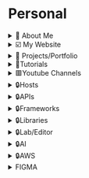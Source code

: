 # Personal

<details>
  <summary>🚀 About Me</summary>

🔆Hi, I'm Ifeanyi, a dynamic and solutions-driven Cybersecurity Analyst and Enthusiast, and Cloud Engineer with a strong background in Software Engineering and Business Analysis. I’m passionate about securing cloud environments, protecting networks, applications and systems, and ensuring compliance with industry standards.

- [ ] 📌Cloud Software Engineering & Software Development
  - [ ] ⚡Designed scalable web applications using Python, Django, and REST APIs, ensuring high performance and security.
  - [ ] ⚡Built dynamic, user-centric interfaces with React, improving user experience across platforms.
  - [ ] ⚡Developed and maintained secure APIs with Django Rest Framework (DRF), Node.js, and Next.js.
- [ ] 📌Cybersecurity & SOC Experience
  - [ ] ⚡Conducted threat detection and incident response using Splunk and network monitoring tools.
  - [ ] ⚡Performed penetration testing with Nmap, Nessus, and Metasploit to assess system vulnerabilities.
  - [ ] ⚡Ensured compliance with NIST, MITRE ATT&CK, ISO 27001, and PCI-DSS frameworks.
  - [ ] ⚡Investigated digital evidence using forensic tools to identify security breaches.
  - [ ] ⚡Applied GRC principles to align security policies with organizational goals and maintain compliance.

</details>

<details>
  <summary>☑️ My Website</summary>

- [ ] [https://ifeanyiomeata.com/](https://ifeanyiomeata.com/)

</details>

<details>
  <summary>💼 Projects/Portfolio</summary>

- [ ] [1. AWS PROJECTS](https://github.com/omeatai/AWS-LABS-IFEANYI)
- [ ] [2. AZURE PROJECTS](https://github.com/omeatai/AZURE-LABS-IFEANYI)
- [ ] [3. DJANGO-BLOG-APP](https://github.com/omeatai/Django-Blog-App)
- [ ] [4. REACT-FIREBASE-TODO-APP](https://github.com/omeatai/Firebase-Todo-App)
- [ ] [5. NEXT-OPEN-WEATHER-APP](https://github.com/omeatai/open-weather-app)
- [ ] [6. REACT-CHATBOT-APP](https://github.com/omeatai/ChatBot-API)
- [ ] [7. REACT-MOVIE-SEARCH-APP](https://github.com/omeatai/Movie-search-app)
- [ ] [8. REACT-QR-CODE-GENERATOR-APP](https://github.com/omeatai/QRcode-Generator)
- [ ] [9. NEXT-MY-PORTFOLIO-APP](https://github.com/omeatai/next-project-my-portfolio)
- [ ] [10. MERN-PROJECT-LIBRARY-TRACKER](https://github.com/omeatai/mern-project-library-tracker)
- [ ] [11. MERN-PROJECT-AUTH-REDUX-TOOLKIT-APP](https://github.com/omeatai/mern-project-auth-redux)

</details>

<details>
  <summary>📂Tutorials</summary>

- [ ] [1. PYTHON TUTORIALS](https://github.com/omeatai/Personal/blob/main/Tutorials/python/README.md)
- [ ] [2. LINUX TUTORIALS](https://github.com/omeatai/Personal/blob/main/Tutorials/linux/README.md)
- [ ] [3. HTML & CSS TUTORIALS](https://github.com/omeatai/Personal/blob/main/Tutorials/html_css/README.md)
- [ ] [4. JAVASCRIPT TUTORIALS](https://github.com/omeatai/Personal/blob/main/Tutorials/javascript/README.md)
- [ ] [5. REACT TUTORIALS](https://github.com/omeatai/Personal/blob/main/Tutorials/react/README.md)
- [ ] [6. REACT NATIVE TUTORIALS](https://github.com/omeatai/Personal/blob/main/Tutorials/reactn/README.md)
- [ ] [7. NODE & NEXT TUTORIALS](https://github.com/omeatai/Personal/blob/main/Tutorials/node/README.md)
- [ ] [8. JAVA TUTORIALS](https://github.com/omeatai/Personal/blob/main/Tutorials/java/README.md)

</details>

<details>
  <summary>🟥Youtube Channels</summary>

- [ ] [CodingAddict](https://www.codingaddict.io/)
- [ ] [Codevolution](https://www.youtube.com/@Codevolution/playlists)
- [ ] [Dave Gray](https://www.youtube.com/@DaveGrayTeachesCode/playlists)
- [ ] [Net Ninja](https://www.youtube.com/@NetNinja/playlists)
- [ ] [freeCodeCamp.org](https://www.youtube.com/@freecodecamp/videos)
- [ ] [Traversy Media](https://www.youtube.com/@TraversyMedia/videos)
- [ ] [JavaScript Mastery](https://www.youtube.com/@javascriptmastery/videos)
- [ ] [code with lari](https://www.youtube.com/@codewithlari/videos)
- [ ] [Jan Marshal](https://www.youtube.com/@janmarshalcoding/videos)
- [ ] [Coding With Dawid](https://www.youtube.com/@CodingWithDawid/videos)
- [ ] [TubeGuruji](https://www.youtube.com/@tubeguruji/videos)
- [ ] [9jaCoder](https://www.youtube.com/@9jaCoder/videos)
- [ ] [Elliott Chong](https://www.youtube.com/@elliottchong/videos)
- [ ] [Code With Antonio](https://www.youtube.com/@codewithantonio/videos)
- [ ] [Kishan Sheth](https://www.youtube.com/@KishanSheth21/videos)
- [ ] [Code Bootcamp](https://www.youtube.com/@CodeBootcampCom/videos)
- [ ] [Lama Dev](https://www.youtube.com/@LamaDev/videos)
- [ ] [Daily Tuition](https://www.youtube.com/@DailyTuition/videos)
- [ ] [IndGeek](https://www.youtube.com/@indgeek/videos)
- [ ] [Code With Vini](https://www.youtube.com/@codewithvini1644/videos)
- [ ] [PedroTech](https://www.youtube.com/@PedroTechnologies/videos)
- [ ] [Zpunet](https://www.youtube.com/@zpunet/videos)
- [ ] [NewAwesomeTech](https://www.youtube.com/@NewAwesomeTech/videos)
- [ ] [Emilian Kasemi](https://www.youtube.com/@the_rings_of_saturn/videos)
- [ ] [Sonny Sangha](https://www.youtube.com/@SonnySangha/videos)
- [ ] [Becodemy](https://www.youtube.com/@BecodemyOfficial/videos)
- [ ] [Sangam Mukherjee](https://www.youtube.com/@sangammukherjee3009/videos)
- [ ] [Milad Tech](https://www.youtube.com/@miladtech/videos)
- [ ] [HuXn WebDev](https://www.youtube.com/@huxnwebdev/videos)
- [ ] [Chaoo Charles](https://www.youtube.com/@ChaooCharles/featured)
- [ ] [EdRoh](https://www.youtube.com/@EdRohDev/videos)

</details>

<details>
  <summary>🔒Hosts</summary>

- [ ] [1-VERCEL](https://vercel.com/dashboard)
- [ ] [2-NETLIFY](https://app.netlify.com/teams/omeatai/overview)
- [ ] [3-CPANEL](https://cpanel-p3.web-hosting.com/cpsess5287646472/frontend/jupiter/index.html?login=1&post_login=79973471504338)
- [ ] [4-NAMECHEAP](https://ap.www.namecheap.com/)
- [ ] [5-MONGODB ATLAS](https://cloud.mongodb.com/)
- [ ] [6-SUPABASE](https://supabase.com/dashboard/projects)
- [ ] [7-FIREBASE](https://firebase.google.com/)
- [ ] [8-IMGBB](https://anyi-o.imgbb.com/)

</details>

<details>
  <summary>🔒APIs</summary>

- [ ] [1-PUBLIC APIS 1](https://github.com/public-apis/public-apis#index)
- [ ] [2-PUBLIC APIS 2](https://github.com/n0shake/Public-APIs#sport)
- [ ] [3-THE DEV-FRIENDLY FOOTBALL API](https://www.football-data.org/)
- [ ] [4-RANDOM USER GENERATOR](https://randomuser.me/)[WWW](https://randomuser.me/api/)
- [ ] [5-RANDOM USERS](https://xsgames.co/randomusers/)
- [ ] [6-JSON PLACEHOLDER](https://jsonplaceholder.typicode.com/)
- [ ] [7-OPEN WEATHER MAP](https://openweathermap.org/api)
- [ ] [8-COIN MARKET CAP](https://coinmarketcap.com/api/)
- [ ] [9-NEWS API](https://newsapi.org/docs/get-started)
- [ ] [10-REST COUNTRIES](https://restcountries.com/)
- [ ] [11-COUNTRY FLAGS](https://restcountries.com/#flags)
- [ ] [12-COUNTRY CODES](https://restcountries.com/#country-codes)
- [ ] [13-COUNTRY CURRENCY](https://restcountries.com/#currency)
- [ ] [14-COUNTRY LANGUAGES](https://restcountries.com/#languages)
- [ ] [15-COUNTRY TIME ZONES](https://restcountries.com/#timezones)
- [ ] [16-COUNTRY POPULATION](https://restcountries.com/#population)

</details>

<details>
  <summary>🔒Frameworks</summary>

- [ ] [1-REACT](https://react.dev/learn)
- [ ] [2-NEXTJS](https://nextjs.org/docs)
- [ ] [3-EXPRESS](https://expressjs.com/en/starter/installing.html)
- [ ] [4-DJANGO](https://www.djangoproject.com/)
- [ ] [5-DJANGO REST FRAMEWORK](https://www.django-rest-framework.org/)
- [ ] [6-DJANGO REST FRAMEWORK API](https://www.django-rest-framework.org/api-guide/)
- [ ] [7-DJANGO REST FRAMEWORK AUTH](https://www.django-rest-framework.org/api-guide/authentication/)
- [ ] [8-DJANGO REST FRAMEWORK PERMISSIONS](https://www.django-rest-framework.org/api-guide/permissions/)
- [ ] [9-DJANGO REST FRAMEWORK VIEWS](https://www.django-rest-framework.org/api-guide/viewsets/)
- [ ] [10-DJANGO CLASSES](https://ccbv.co.uk/)
- [ ] [11-LANGCHAIN](https://js.langchain.com/docs/integrations/vectorstores/)
- [ ] [12-LANGCHAIN-SUPABASE](https://js.langchain.com/docs/integrations/vectorstores/supabase)

</details>

<details>
  <summary>🔒Libraries</summary>

- [ ] [1-REACT BOOTSTRAP](https://react-bootstrap.github.io/getting-started/introduction/)
- [ ] [2-REACT STRAP](https://reactstrap.github.io/)
- [ ] [3-ANT DESIGN](https://ant.design/docs/react/introduce)
- [ ] [4-SHADCN](https://ui.shadcn.com/docs/installation)
- [ ] [5-MATERIAL UI](https://mui.com/material-ui/getting-started/installation/)
- [ ] [6-TAILWINDCSS](https://tailwindcss.com/docs/installation)
- [ ] [7-HEADLESS UI](https://headlessui.com/)
- [ ] [8-SEMANTIC UI](https://react.semantic-ui.com/usage)
- [ ] [9-SANITY.IO](https://www.sanity.io/docs/getting-started-with-sanity)
- [ ] [10-SANITY STUDIO](https://www.sanity.io/manage)
- [ ] [11-STRAPI](https://docs.strapi.io/dev-docs/intro)
- [ ] [12-STORYBOOK](https://storybook.js.org/docs/react/get-started/install/)
- [ ] [13-LODASH](https://lodash.com/docs/)
- [ ] [14-LOREM IPSUM](https://www.lipsum.com/)
- [ ] [15-VITE](https://vitejs.dev/)
- [ ] [16-PYTHON MODULE INDEX](https://docs.python.org/3/py-modindex.html)

</details>

<details>
  <summary>🔒Lab/Editor</summary>

- [ ] [1-REPLIT](https://replit.com/)
- [ ] [2-GLITCH](https://glitch.com/)
- [ ] [3-CODEPEN](https://codepen.io/)
- [ ] [4-CODESANDBOX](https://codesandbox.io/)
- [ ] [5-STACKBLITZ](https://stackblitz.com/)
- [ ] [6-PLAYCODE](https://playcode.io/)
- [ ] [7-STACKOVERFLOW](https://stackoverflow.com/)
- [ ] [8-DEV](https://dev.to/)
- [ ] [9-CONVERTCASE](https://convertcase.net/)
- [ ] [10-CANVA](https://www.canva.com/)
- [ ] [11-IPICCY](https://ipiccy.com/)
- [ ] [12-JSON VIEWER](https://codebeautify.org/jsonviewer)
- [ ] [13-JSON FORMATTER](https://jsonformatter.org/)
- [ ] [14-JSON EDITOR](https://jsoneditoronline.org/)

</details>

<details>
  <summary>🔒AI</summary>

- [ ] [CHATGPT](https://chat.openai.com/)
- [ ] [PERPLEXITY AI](https://www.perplexity.ai/)
- [ ] [CLAUDE](https://claude.ai/)
- [ ] [POE](https://poe.com/)
- [ ] [ELEVENLABS](https://elevenlabs.io/speech-synthesis)
- [ ] [RUNWAYML](https://app.runwayml.com/)
- [ ] [DECOHERENCE.CO](https://app.decoherence.co/stablevideo)
- [ ] [GETIMG.AI](https://getimg.ai/)
- [ ] [SUNO AI](https://app.suno.ai/)

</details>

<details>
  <summary>🔒AWS</summary>

- [ ] QUIZ
  - [ ] [EXAM TOPICS FOLDERS](https://quizlet.com/omeatai/folders)
  - [ ] [AMAZON CERTIFIED CLOUD PRACTITIONER (CLF-C02) FOLDER](https://quizlet.com/omeatai/folders/amazon-certified-cloud-practitioner-clf-c02/sets)
  - [ ] [AMAZON AWS CERTIFIED SOLUTIONS ARCHITECT (SAA-C03) FOLDER](https://quizlet.com/omeatai/folders/amazon-aws-certified-solutions-architect-saa-c03/sets)
- [ ] EXAMS
  - [ ] [EXAM TOPICS](https://www.examtopics.com/exams/amazon/)
  - [ ] [AMAZON AWS CERTIFIED CLOUD PRACTITIONER EXAM CLF-C01](https://www.examtopics.com/exams/amazon/aws-certified-cloud-practitioner/)
  - [ ] [AMAZON AWS CERTIFIED CLOUD PRACTITIONER EXAM CLF-C02](https://www.examtopics.com/exams/amazon/aws-certified-cloud-practitioner-clf-c02/)
  - [ ] [AMAZON AWS CERTIFIED SOLUTIONS ARCHITECT - ASSOCIATE SAA-C02 EXAM](https://www.examtopics.com/exams/amazon/aws-certified-solutions-architect-associate-saa-c02/)
  - [ ] [AMAZON AWS CERTIFIED SOLUTIONS ARCHITECT - ASSOCIATE SAA-C03 EXAM](https://www.examtopics.com/exams/amazon/aws-certified-solutions-architect-associate-saa-c03/)
  - [ ] [AMAZON AWS CERTIFIED SOLUTIONS ARCHITECT - ASSOCIATE SAA-C03B EXAM](https://www.freecram.net/question/Amazon.SAA-C03.v2023-11-20.q231/a-serverless-application-uses-amazon-api-gateway-aws-lambda-and-amazon-dynamodb-the-lambda-function)
  - [ ] [AMAZON AWS CERTIFIED DEVELOPER - ASSOCIATE DVA-C01 EXAM](https://www.examtopics.com/exams/amazon/aws-certified-developer-associate/)
  - [ ] [AMAZON AWS CERTIFIED DEVELOPER - ASSOCIATE DVA-C02 EXAM](https://www.examtopics.com/exams/amazon/aws-certified-developer-associate-dva-c02/)
  - [ ] [AMAZON AWS CERTIFIED SYSOPS ADMINISTRATOR - ASSOCIATE EXAM (SOA-C01)](https://www.examtopics.com/exams/amazon/aws-sysops/)
  - [ ] [AMAZON AWS CERTIFIED SYSOPS ADMINISTRATOR - ASSOCIATE EXAM (SOA-C02)](https://www.examtopics.com/exams/amazon/aws-certified-sysops-administrator-associate/)
  - [ ] [AMAZON AWS CERTIFIED SECURITY - SPECIALTY SAS-C01](https://www.examtopics.com/exams/amazon/aws-certified-security-specialty-sas-c01/)
  - [ ] [AMAZON AWS CERTIFIED SECURITY - SPECIALTY SCS-C02](https://www.examtopics.com/exams/amazon/aws-certified-security-specialty-scs-c02/)
  - [ ] [AMAZON AWS CERTIFIED SOLUTIONS ARCHITECT - PROFESSIONAL SAP-C01 EXAM](https://www.examtopics.com/exams/amazon/aws-certified-solutions-architect-professional/)
  - [ ] [AMAZON AWS CERTIFIED SOLUTIONS ARCHITECT - PROFESSIONAL SAP-C02 EXAM](https://www.examtopics.com/exams/amazon/aws-certified-solutions-architect-professional-sap-c02/)
- [ ] COURSES
  - [ ] [1-AWS CERTIFIED CLOUD PRACTITIONER | MASTER AWS FUNDAMENTALS](https://www.udemy.com/course/aws-certified-cloud-practitioner-master-aws-fundamentals/)
  - [ ] [2-ULTIMATE AWS CERTIFIED CLOUD PRACTITIONER CLF-C02](https://www.udemy.com/course/aws-certified-cloud-practitioner-new/)
  - [ ] [3-AMAZON WEB SERVICES (AWS) CERTIFIED - 4 CERTIFICATIONS!](https://www.udemy.com/course/aws-certified-associate-architect-developer-sysops-admin/)
  - [ ] [4-ULTIMATE AWS CERTIFIED SOLUTIONS ARCHITECT ASSOCIATE SAA-C03](https://www.udemy.com/course/aws-certified-solutions-architect-associate-saa-c03/)
  - [ ] [5-ULTIMATE AWS CERTIFIED DEVELOPER ASSOCIATE 2023 NEW DVA-C02](https://www.udemy.com/course/aws-certified-developer-associate-dva-c01/)
  - [ ] [6-ULTIMATE AWS CERTIFIED SYSOPS ADMINISTRATOR ASSOCIATE 2023](https://www.udemy.com/course/ultimate-aws-certified-sysops-administrator-associate/)
  - [ ] [7-ULTIMATE AWS CERTIFIED SECURITY SPECIALTY SCS-C02](https://www.udemy.com/course/ultimate-aws-certified-security-specialty/)
  - [ ] [8-ULTIMATE AWS CERTIFIED SOLUTIONS ARCHITECT PROFESSIONAL 2023](https://www.udemy.com/course/aws-solutions-architect-professional/)]
  - [ ] [9-AWS CERTIFIED DEVOPS ENGINEER PROFESSIONAL 2023 - DOP-C02](https://www.udemy.com/course/aws-certified-devops-engineer-professional-hands-on/)
  - [ ] [10-AWS APPSYNC & AMPLIFY WITH REACT & GRAPHQL - COMPLETE GUIDE](https://www.udemy.com/course/aws-appsync-amplify-with-react-graphql-course/)
  - [ ] [11-AWS & TYPESCRIPT MASTERCLASS - CDK V2, SERVERLESS, REACT](https://www.udemy.com/course/aws-typescript-cdk-serverless-react/)
  - [ ] [12-BUILD SCALABLE APPLICATIONS USING DOCKER AND KUBERNETES](https://www.udemy.com/course/build-scalable-applications-using-docker-and-kubernetes/)
  - [ ] [13-AWS SERVERLESS APIS & APPS - A COMPLETE INTRODUCTION](https://www.udemy.com/course/aws-serverless-a-complete-introduction/)
  - [ ] [14-THE COMPLETE GUIDE TO BUILD SERVERLESS APPLICATIONS ON AWS](https://www.udemy.com/course/building-rest-apis-with-serverless/
  - [ ] [15-LEARN TO DEPLOY CONTAINERS ON AWS IN 2022](https://www.udemy.com/course/learn-to-deploy-containers-on-aws-in-2021/)
  - [ ] [16-AWS LAMBDA AND THE SERVERLESS FRAMEWORK - HANDS ON LEARNING!](https://www.udemy.com/course/aws-lambda-serverless/)
  - [ ] [17-AWS LAMBDA, PYTHON(BOTO3) & SERVERLESS- BEGINNER TO ADVANCED](https://www.udemy.com/course/aws-lambda-and-python-full-course-beginner-to-advanced/)
  - [ ] [18-SERVERLESS USING AWS LAMBDA FOR PYTHON DEVELOPERS](https://www.udemy.com/course/serverless-using-aws-lambda-for-python-developers/)
  - [ ] [19-DEVOPS DEPLOYMENT AUTOMATION WITH TERRAFORM, AWS AND DOCKER](https://www.udemy.com/course/devops-deployment-automation-terraform-aws-docker/)
  - [ ] [20-DEVOPS BOOTCAMP: TERRAFORM](https://www.udemy.com/course/devops-bootcamp-terraform-certification/)

</details>

<details>
  <summary>FIGMA</summary>

[0-UDEMY-COMPLETE WEB & MOBILE DESIGNER IN 2023](https://www.udemy.com/course/complete-web-designer-mobile-designer-zero-to-mastery/)

[0-DREAMAXHQ](https://app.dreamaxhq.com/courses/)

[1-FIGMA TUTORIAL FOR UI DESIGN - COURSE FOR BEGINNERS](https://www.youtube.com/watch?v=jwCmIBJ8Jtc&t=145s&ab_channel=freeCodeCamp.org)

[2-UI / UX DESIGN TUTORIAL – WIREFRAME, MOCKUP & DESIGN IN FIGMA](https://www.youtube.com/watch?v=c9Wg6Cb_YlU&ab_channel=freeCodeCamp.org)

[3-FULL FIGMA COURSE: DESIGN A JOB WEBSITE START TO FINISH](https://www.youtube.com/watch?v=_9-znx3dwjQ&t=8653s&ab_channel=JesseShowalter)

[4-STAY AHEAD IN 2024 WITH THIS REEDED GLASS EFFECT | SIGNUP SCREEN DESIGN](https://www.youtube.com/watch?v=P4r2AO2pyyY&ab_channel=DesignSense)

[5-MESSAGES RECOVERY APP DESIGN | UX/UI (LO-FI & HI-FI & PROTOTYPING)](https://www.youtube.com/watch?v=HE2MYMvBHKo&ab_channel=DesignSense)

[6-DESIGN A WEBSITE IN UNDER 1 HOUR WITH FIGMA](https://www.youtube.com/watch?v=FK4YusHIIj0&ab_channel=developedbyed)

[7-FIGMA TUTORIAL FOR UI DESIGN](https://www.youtube.com/watch?v=YmdtXc_bzDw&ab_channel=DevAndDesign)

[8-FREE FIGMA UX DESIGN UI ESSENTIALS COURSE](https://www.youtube.com/watch?v=kbZejnPXyLM&t=21s&ab_channel=BringYourOwnLaptop)

[9-FIGMA MASTERCLASS FOR BEGINNERS (2023 UPDATED)](https://www.youtube.com/watch?v=II-6dDzc-80&ab_channel=JesseShowalter)

[10-FIGMA MASTERCLASS COURSE 2023 | FIGMA TUTORIAL FOR BEGINNERS](https://www.youtube.com/watch?v=XiqitRY3swo&ab_channel=Mizko)

[11-FIGMA TUTORIAL FOR BEGINNERS: COMPLETE WEBSITE FROM START TO FINISH](https://www.youtube.com/watch?v=HZuk6Wkx_Eg&ab_channel=FluxAcademy)

[12-INTRODUCING FIGMA: A BEGINNERS TUTORIAL (2023 UI UX DESIGN)](https://youtu.be/JGLfyTDgfDc?si=i80GFsAzlOGKn99N)

[13-DESIGN A SIGNUP PAGE IN FIGMA | UI/WEB DESIGN TUTORIAL](https://www.youtube.com/watch?v=8ly4Z3e3cPw&ab_channel=JesseShowalter)

[14-DAILY UI DESIGN CHALLENGE | DAY - 01 | SIGN UP PAGE](https://www.youtube.com/watch?v=xyr3Vj83lJI&ab_channel=DesignSense)

[15-FIGMA TUTORIAL FOR BEGINNERS 2023 | WEB DESIGN OF LANDING PAGE](https://www.youtube.com/watch?v=sUM0IUURMqM&ab_channel=SteveEditor)

[16-DESIGN A LANDING PAGE IN FIGMA](https://www.youtube.com/watch?v=lF7LlSEz3-o&ab_channel=codewithlari)

[17-FLAT UI DESIGN IN FIGMA: SOCIAL MEDIA APP - FULL COURSE](https://www.youtube.com/watch?v=qiW2qKVGT6k&ab_channel=DesignCode)

[18-WEATHER APP UI DESIGN IN FIGMA - FULL COURSE](https://www.youtube.com/watch?v=48YwaTiYau0&ab_channel=DesignCode)

[19-FIGMA TUTORIAL FOR UI DESIGN - COURSE FOR BEGINNERS](https://youtu.be/jwCmIBJ8Jtc?si=DHcaKIWI9cLOasIo)

[20-FIGMA TUTORIAL: A CRASH COURSE FOR BEGINNERS](https://youtu.be/IOVFRMuPeVQ?si=v0FYx12R5pACZv93)

[21-FREE FIGMA UX DESIGN UI ESSENTIALS COURSE](https://youtu.be/kbZejnPXyLM?si=R1A1omPWQnNxYAv3)

[22-FIGMA UI UX DESIGN TUTORIAL - DESIGN A FINTECH APP FROM SCRATCH](https://www.youtube.com/watch?v=PHsVJhco6dY&ab_channel=DevAndDesign)

[23-HOW TO CREATE ANIMATION IN FIGMA - FIGMOTION TUTORIAL](https://www.youtube.com/watch?v=eDBsaSmkREQ&ab_channel=DevAndDesign)

[24-MATERIAL DESIGN FOR UI UX DESIGNERS - UI UX DESIGN TUTORIAL](https://www.youtube.com/watch?v=Abj65tkSblQ&ab_channel=DevAndDesign)

[25-FULL FIGMA COURSE: DESIGN A JOB WEBSITE START TO FINISH](https://www.youtube.com/watch?v=_9-znx3dwjQ&ab_channel=JesseShowalter)

[26-FIGMA ADVANCED TUTORIAL: A 2-HOUR MASTERCLASS](https://www.youtube.com/watch?v=31wzhvz0vsw&ab_channel=BringYourOwnLaptop)

[27-RELUME AI WEBSITE BUILDER | $3,000 AN HOUR](https://www.youtube.com/watch?v=3fcjxaYE5aw&ab_channel=JesseShowalter)

[28-DESIGN A WEBSITE IN FIGMA : PLAYLIST](https://www.youtube.com/playlist?list=PLCUPtxXqnWn0AMIjZmNdkrzWVjLHOW2NT)

[29-INTRODUCING FIGMA: A BEGINNERS TUTORIAL (2023 UI UX DESIGN)](https://www.youtube.com/watch?v=JGLfyTDgfDc&ab_channel=Rino-LivingWithPixels)

[30-FIGMA MOBILE APP DESIGN TUTORIAL](https://www.youtube.com/watch?v=PeGfX7W1mJk&ab_channel=BuildingAmazingThings)

[31-FIGMA UI DESIGN TUTORIAL: GET STARTED IN JUST 24 MINUTES!](https://www.youtube.com/watch?v=FTFaQWZBqQ8&ab_channel=AJ%26Smart)

[32-NIKE MODERN SHOE POSTER DESIGN](https://www.youtube.com/watch?v=PuGXs-7INLo&ab_channel=duiverse)

[33-WEB DESIGN FOR BEGINNERS | FREE COURSE](https://www.youtube.com/watch?v=B-ytMSuwbf8&ab_channel=EnvatoTuts%2B)

[34-CREATE A UI INTO A 3D PERSPECTIVE IN FIGMA](https://www.youtube.com/watch?v=JJi5KwdxmiI&ab_channel=DesignCode)

[35-FIGMA VARIABLES & ADVANCED PROTOTYPING - CRASH COURSE](https://www.youtube.com/watch?v=Tx45NcbU6aA&ab_channel=DesignCourse)

[36-THE EXACT PROCESS OF HOW I REDESIGNED MY OLD LANDING PAGE UI DESIGN](https://www.youtube.com/watch?v=qItVX3c3C6U&ab_channel=duiverse)

[37-FIGMA UI DESIGN TUTORIAL - HOW TO REDESIGN ANY WEBSITE (A BEGINNER'S GUIDE)](https://www.youtube.com/watch?v=fcWahZqGU44&ab_channel=AJ%26Smart)

[38-THE 60-30-10 COLOR RULE](https://www.youtube.com/watch?v=UWwNIMHFdW4&ab_channel=JesseShowalter)

</details>
